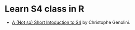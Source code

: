 # Learn S4 class in R
- [A (Not so) Short Intoduction to S4](https://cran.r-project.org/doc/contrib/Genolini-S4tutorialV0-5en.pdf) by Christophe Genolini.


